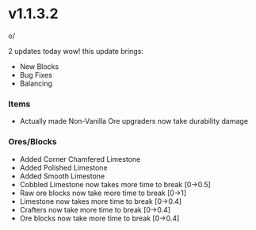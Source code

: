 # v1.1.3.2

o/&#x20;

2 updates today wow! this update brings:

* New Blocks
* Bug Fixes
* Balancing

### **Items**

* Actually made Non-Vanilla Ore upgraders now take durability damage

### **Ores/Blocks**

* Added Corner Chamfered Limestone
* Added Polished Limestone
* Added Smooth Limestone
* Cobbled Limestone now takes more time to break \[0->0.5]
* Raw ore blocks now take more time to break \[0->1]
* Limestone now takes more time to break \[0->0.4]
* Crafters now take more time to break \[0->0.4]
* Ore blocks now take more time to break \[0->0.4]
